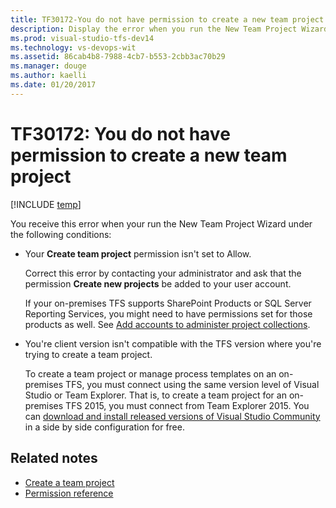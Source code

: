 ```yaml
---
title: TF30172-You do not have permission to create a new team project. | VSTS & TFS
description: Display the error when you run the New Team Project Wizard.
ms.prod: visual-studio-tfs-dev14
ms.technology: vs-devops-wit
ms.assetid: 86cab4b8-7988-4cb7-b553-2cbb3ac70b29
ms.manager: douge
ms.author: kaelli
ms.date: 01/20/2017
---
```

# TF30172: You do not have permission to create a new team project

[!INCLUDE [temp](../../../_shared/dev15-version-header.md)]

You receive this error when your run the New Team Project Wizard under the following conditions:  
  
-   Your **Create team project** permission isn't set to Allow.  
  
     Correct this error by contacting your administrator and ask that the permission **Create new projects** be added to your user account.  
  
     If your on-premises TFS supports SharePoint Products or SQL Server Reporting Services, you might need to have permissions set for those products as well. See [Add accounts to administer project collections](../../../../security/set-project-collection-level-permissions.md).  
  
-   You're client version isn't compatible with the TFS version where you're trying to create a team project.  
  
     To create a team project or manage process templates on an on-premises TFS, you must connect using the same version level of Visual Studio or Team Explorer. That is, to create a team project for an on-premises TFS 2015, you must connect from Team Explorer 2015. You can [download and install released versions of Visual Studio Community](http://www.visualstudio.com/downloads/download-visual-studio-vs) in a side by side configuration for free.  
  
## Related notes  
- [Create a team project](../../../../accounts/create-team-project.md)   
- [Permission reference](../../../../security/permissions.md)